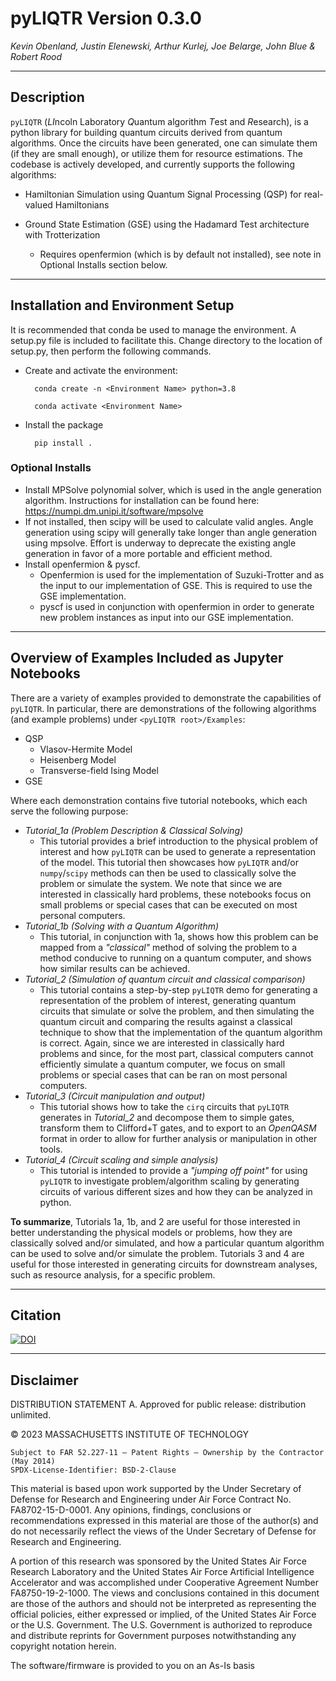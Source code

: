 # pyLIQTR Version 0.3.0
_Kevin Obenland, Justin Elenewski, Arthur Kurlej, Joe Belarge, John Blue &  Robert Rood_

---
## Description
`pyLIQTR` (<em>LI</em>ncoln Laboratory <em>Q</em>uantum algorithm <em>T</em>est and <em>R</em>esearch), is a python library for building quantum circuits derived from quantum algorithms. Once the circuits have been generated, one can simulate them (if they are small enough), or utilize them for resource estimations. The codebase is actively developed, and currently supports the following algorithms:
- Hamiltonian Simulation using Quantum Signal Processing (QSP) for real-valued Hamiltonians

- Ground State Estimation (GSE) using the Hadamard Test architecture with Trotterization
    - Requires openfermion (which is by default not installed), see note in Optional Installs section below. 

---

## Installation and Environment Setup
It is recommended that conda be used to manage the environment. A setup.py file is included to facilitate this.
Change directory to the location of setup.py, then perform the following commands.

- Create and activate the environment:

        conda create -n <Environment Name> python=3.8

        conda activate <Environment Name>
        
- Install the package

        pip install .
        
### Optional Installs
- Install MPSolve polynomial solver, which is used in the angle generation algorithm. Instructions for installation can be found here: https://numpi.dm.unipi.it/software/mpsolve
- If not installed, then scipy will be used to calculate valid angles. Angle generation using scipy will generally take longer than angle generation using mpsolve.
Effort is underway to deprecate the existing angle generation in favor of a more portable and efficient method.
- Install openfermion & pyscf. 
    - Openfermion is used for the implementation of Suzuki-Trotter and as the input to our implementation of GSE. This is required to use the GSE implementation.
    - pyscf is used in conjunction with openfermion in order to generate new problem instances as input into our GSE implementation.

---

## Overview of Examples Included as Jupyter Notebooks

There are a variety of examples provided to demonstrate the capabilities of `pyLIQTR`. In particular, there are demonstrations of the following algorithms (and example problems) under `<pyLIQTR root>/Examples`:
* QSP
    * Vlasov-Hermite Model
    * Heisenberg Model
    * Transverse-field Ising Model
* GSE

Where each demonstration contains five tutorial notebooks, which each serve the following purpose:
* _Tutorial_1a (Problem Description & Classical Solving)_
    * This tutorial provides a brief introduction to the physical problem of interest and how `pyLIQTR` can be used to generate a representation of the model. This tutorial then showcases how `pyLIQTR` and/or `numpy`/`scipy` methods can then be used to classically solve the problem or simulate the system. We note that since we are interested in classically hard problems, these notebooks focus on small problems or special cases that can be executed on most personal computers.
* _Tutorial_1b (Solving with a Quantum Algorithm)_
    * This tutorial, in conjunction with 1a, shows how this problem can be mapped from a _"classical"_ method of solving the problem to a method conducive to running on a quantum computer, and shows how similar results can be achieved.
* _Tutorial_2 (Simulation of quantum circuit and classical comparison)_
    * This tutorial contains a step-by-step `pyLIQTR` demo for generating a representation of the problem of interest, generating quantum circuits that simulate or solve the problem, and then simulating the quantum circuit and comparing the results against a classical technique to show that the implementation of the quantum algorithm is correct. Again, since we are interested in classically hard problems and since, for the most part, classical computers cannot efficiently simulate a quantum computer, we focus on small problems or special cases that can be ran on most personal computers.
* _Tutorial_3 (Circuit manipulation and output)_
    * This tutorial shows how to take the `cirq` circuits that `pyLIQTR` generates in <i>Tutorial_2</i> and decompose them to simple gates, transform them to Clifford+T gates, and to export to an _OpenQASM_ format in order to allow for further analysis or manipulation in other tools.
* _Tutorial_4 (Circuit scaling and simple analysis)_
    * This tutorial is intended to provide a _"jumping off point"_ for using `pyLIQTR` to investigate problem/algorithm scaling by generating circuits of various different sizes and how they can be analyzed in python. 

**To summarize**, Tutorials 1a, 1b, and 2 are useful for those interested in better understanding the physical models or problems, how they are classically solved and/or simulated, and how a particular quantum algorithm can be used to solve and/or simulate the problem. Tutorials 3 and 4 are useful for those interested in generating circuits for downstream analyses, such as resource analysis, for a specific problem.

---

## Citation
<a href="https://zenodo.org/badge/latestdoi/545621986"><img src="https://zenodo.org/badge/545621986.svg" alt="DOI"></a>

---

## Disclaimer

DISTRIBUTION STATEMENT A. Approved for public release: distribution unlimited.

© 2023 MASSACHUSETTS INSTITUTE OF TECHNOLOGY
    
    Subject to FAR 52.227-11 – Patent Rights – Ownership by the Contractor (May 2014)
    SPDX-License-Identifier: BSD-2-Clause
    
This material is based upon work supported by the Under Secretary of Defense for Research and Engineering under Air Force Contract No. FA8702-15-D-0001. Any opinions, findings, conclusions or recommendations expressed in this material are those of the author(s) and do not necessarily reflect the views of the Under Secretary of Defense for Research and Engineering.

A portion of this research was sponsored by the United States Air Force Research Laboratory and the United States Air Force Artificial Intelligence Accelerator and was accomplished under Cooperative Agreement Number FA8750-19-2-1000. The views and conclusions contained in this document are those of the authors and should not be interpreted as representing the official policies, either expressed or implied, of the United States Air Force or the U.S. Government. The U.S. Government is authorized to reproduce and distribute reprints for Government purposes notwithstanding any copyright notation herein.

The software/firmware is provided to you on an As-Is basis




